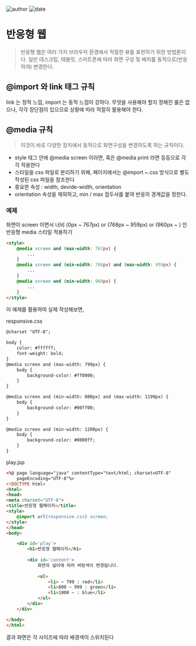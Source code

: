 ﻿
![author](https://img.shields.io/badge/author-daesungRa-lightgray.svg?style=flat-square)
![date](https://img.shields.io/badge/date-190108-lightgray.svg?style=flat-square)

# 반응형 웹

> 반응형 웹은 여러 가지 브라우저 환경에서 적절한 뷰를 표현하기 위한 방법론이다.
> 일반 데스크탑, 태블릿, 스마트폰에 따라 화면 구성 및 배치를 동적으로(반응하여) 변경한다.

## @import 와 link 태그 규칙

link 는 정적 느낌, import 는 동적 느낌이 강하다.
무엇을 사용해야 할지 정해진 룰은 없으나, 각각 장단점이 있으므로 상황에 따라 적절히 활용해야 한다.

## @media 규칙

> 이것이 바로 다양한 장치에서 동적으로 화면구성을 변경하도록 하는 규칙이다.

- style 태그 안에 @media screen 이라면, 혹은 @media print 라면 등등으로 각각 적용한다
- 스타일을 css 파일로 분리하기 위해, 페이지에서는 @import ~.css 방식으로 별도 작성된 css 파일을 참조한다
- 중요한 속성 : width, devide-width, orientation
- orientation 속성을 제외하고, min / max 접두사를 붙여 반응의 경계값을 정한다.

### 예제

화면이 screen 이면서 너비 (0px ~ 767px) or (768px ~ 959px) or (960px ~ ) 인 반응형 media 스타일 적용하기

```HTML
<style>
	@media screen and (max-width: 767px) {
		...
	}
	@media screen and (min-width: 768px) and (max-width: 959px) {
		...
	}
	@media screen and (min-width: 960px) {
		...
	}
</style>
```

이 예제를 활용하여 실제 작성해보면,

responsive.css
```HTML
@charset "UTF-8";

body {
	color: #ffffff;
	font-weight: bold;
}
@media screen and (max-width: 799px) {
	body {
		background-color: #ff0000;
	}
}

@media screen and (min-width: 800px) and (max-width: 1199px) {
	body {
		background-color: #00ff00;
	}
}

@media screen and (min-width: 1200px) {
	body {
		background-color: #0000ff;
	}
}
```

play.jsp
```HTML
<%@ page language="java" contentType="text/html; charset=UTF-8"
    pageEncoding="UTF-8"%>
<!DOCTYPE html>
<html>
<head>
<meta charset="UTF-8">
<title>반응형 웹페이지</title>
<style>
	@import url(responsive.css) screen;
</style>
</head>
<body>

	<div id='play'>
		<h1>반응형 웹페이지</h1>
		
		<div id='content'>
			화면의 넓이에 따라 바탕색이 변경됩니다.
			
			<ul>
				<li> ~ 799 : red</li>
				<li>800 ~ 999 : green</li>
				<li>1000 ~ : blue</li>
			</ul>
		</div>
	</div>

</body>
</html>
```

결과 화면은 각 사이즈에 따라 배경색이 스위치된다






